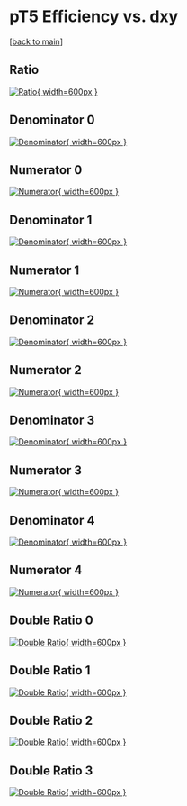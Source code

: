 # pT5 Efficiency vs. dxy

[[back to main](./)]



## Ratio

[![Ratio](../mtv/var/pT5_base_11_-1_eff_dxy.png){ width=600px }](../mtv/var/pT5_base_11_-1_eff_dxy.pdf)

## Denominator 0

[![Denominator](../mtv/den/pT5_base_11_-1_eff_dxy_den0.png){ width=600px }](../mtv/den/pT5_base_11_-1_eff_dxy_den0.pdf)

## Numerator 0

[![Numerator](../mtv/num/pT5_base_11_-1_eff_dxy_num0.png){ width=600px }](../mtv/num/pT5_base_11_-1_eff_dxy_num0.pdf)

## Denominator 1

[![Denominator](../mtv/den/pT5_base_11_-1_eff_dxy_den1.png){ width=600px }](../mtv/den/pT5_base_11_-1_eff_dxy_den1.pdf)

## Numerator 1

[![Numerator](../mtv/num/pT5_base_11_-1_eff_dxy_num1.png){ width=600px }](../mtv/num/pT5_base_11_-1_eff_dxy_num1.pdf)

## Denominator 2

[![Denominator](../mtv/den/pT5_base_11_-1_eff_dxy_den2.png){ width=600px }](../mtv/den/pT5_base_11_-1_eff_dxy_den2.pdf)

## Numerator 2

[![Numerator](../mtv/num/pT5_base_11_-1_eff_dxy_num2.png){ width=600px }](../mtv/num/pT5_base_11_-1_eff_dxy_num2.pdf)

## Denominator 3

[![Denominator](../mtv/den/pT5_base_11_-1_eff_dxy_den3.png){ width=600px }](../mtv/den/pT5_base_11_-1_eff_dxy_den3.pdf)

## Numerator 3

[![Numerator](../mtv/num/pT5_base_11_-1_eff_dxy_num3.png){ width=600px }](../mtv/num/pT5_base_11_-1_eff_dxy_num3.pdf)

## Denominator 4

[![Denominator](../mtv/den/pT5_base_11_-1_eff_dxy_den4.png){ width=600px }](../mtv/den/pT5_base_11_-1_eff_dxy_den4.pdf)

## Numerator 4

[![Numerator](../mtv/num/pT5_base_11_-1_eff_dxy_num4.png){ width=600px }](../mtv/num/pT5_base_11_-1_eff_dxy_num4.pdf)

## Double Ratio 0

[![Double Ratio](../mtv/ratio/pT5_base_11_-1_eff_dxy_ratio0.png){ width=600px }](../mtv/ratio/pT5_base_11_-1_eff_dxy_ratio0.pdf)

## Double Ratio 1

[![Double Ratio](../mtv/ratio/pT5_base_11_-1_eff_dxy_ratio1.png){ width=600px }](../mtv/ratio/pT5_base_11_-1_eff_dxy_ratio1.pdf)

## Double Ratio 2

[![Double Ratio](../mtv/ratio/pT5_base_11_-1_eff_dxy_ratio2.png){ width=600px }](../mtv/ratio/pT5_base_11_-1_eff_dxy_ratio2.pdf)

## Double Ratio 3

[![Double Ratio](../mtv/ratio/pT5_base_11_-1_eff_dxy_ratio3.png){ width=600px }](../mtv/ratio/pT5_base_11_-1_eff_dxy_ratio3.pdf)

